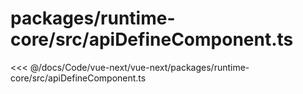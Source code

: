 # packages/runtime-core/src/apiDefineComponent.ts

<<< @/docs/Code/vue-next/vue-next/packages/runtime-core/src/apiDefineComponent.ts
